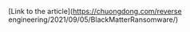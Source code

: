 [Link to the article](https://chuongdong.com/reverse engineering/2021/09/05/BlackMatterRansomware/)
